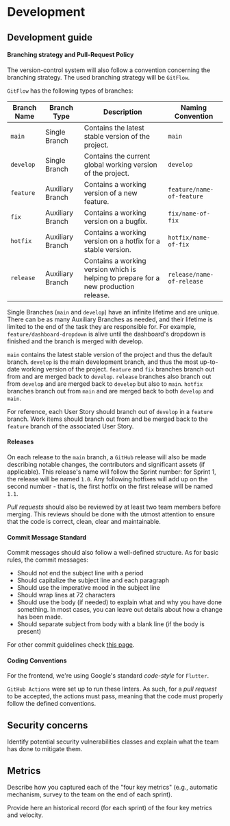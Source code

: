 # Development

## Development guide

<!--
Explain what a new developer to the project should know in order to develop the system, including who to build, run and test it in a development environment.

Document any APIs, formats and protocols needed for development (but don't forget that public APIs should also be accessible from the "How to use" section in your README.md file).

Describe coding conventions and other guidelines adopted by the project.
-->

#### Branching strategy and Pull-Request Policy

The version-control system will also follow a convention concerning the branching strategy. The used branching strategy will be `GitFlow`.

`GitFlow` has the following types of branches:

| Branch Name | Branch Type      | Description                                                                          | Naming Convention         |
| ----------- | ---------------- | ------------------------------------------------------------------------------------ | ------------------------- |
| `main`      | Single Branch    | Contains the latest stable version of the project.                                   | `main`                    |
| `develop`   | Single Branch    | Contains the current global working version of the project.                          | `develop`                 |
| `feature`   | Auxiliary Branch | Contains a working version of a new feature.                                         | `feature/name-of-feature` |
| `fix`       | Auxiliary Branch | Contains a working version on a bugfix.                                              | `fix/name-of-fix`         |
| `hotfix`    | Auxiliary Branch | Contains a working version on a hotfix for a stable version.                         | `hotfix/name-of-fix`      |
| `release`   | Auxiliary Branch | Contains a working version which is helping to prepare for a new production release. | `release/name-of-release` |

Single Branches (`main` and `develop`) have an infinite lifetime and are unique. There can be as many Auxiliary Branches as needed, and their lifetime is limited to the end of the task they are responsible for. For example, `feature/dashboard-dropdown` is alive until the dashboard's dropdown is finished and the branch is merged with develop.

`main` contains the latest stable version of the project and thus the default branch. `develop` is the main development branch, and thus the most up-to-date working version of the project. `feature` and `fix` branches branch out from and are merged back to `develop`. `release` branches also branch out from `develop` and are merged back to `develop` but also to `main`. `hotfix` branches branch out from `main` and are merged back to both `develop` and `main`.

For reference, each User Story should branch out of `develop` in a `feature` branch. Work items should branch out from and be merged back to the `feature` branch of the associated User Story.

#### Releases

On each release to the `main` branch, a `GitHub` release will also be made describing notable changes, the contributors and significant assets (if applicable). This release's name will follow the Sprint number: for Sprint 1, the release will be named `1.0`. Any following hotfixes will add up on the second number - that is, the first hotfix on the first release will be named `1.1`.

_Pull requests_ should also be reviewed by at least two team members before merging. This reviews should be done with the utmost attention to ensure that the code is correct, clean, clear and maintainable.

#### Commit Message Standard

Commit messages should also follow a well-defined structure. As for basic rules, the commit messages:

- Should not end the subject line with a period
- Should capitalize the subject line and each paragraph
- Should use the imperative mood in the subject line
- Should wrap lines at 72 characters
- Should use the body (if needed) to explain what and why you have done something. In most cases, you can leave out details about how a change has been made.
- Should separate subject from body with a blank line (if the body is present)

For other commit guidelines check [this page](https://gist.github.com/robertpainsi/b632364184e70900af4ab688decf6f53).

#### Coding Conventions

For the frontend, we're using Google's standard _code-style_ for `Flutter`.

`GitHub Actions` were set up to run these linters. As such, for a _pull request_ to be accepted, the actions must pass, meaning that the code must properly follow the defined conventions.

## Security concerns

Identify potential security vulnerabilities classes and explain what the team has done to mitigate them.

## Metrics

Describe how you captured each of the "four key metrics" (e.g., automatic mechanism, survey to the team on the end of each sprint).

Provide here an historical record (for each sprint) of the four key metrics and velocity.
